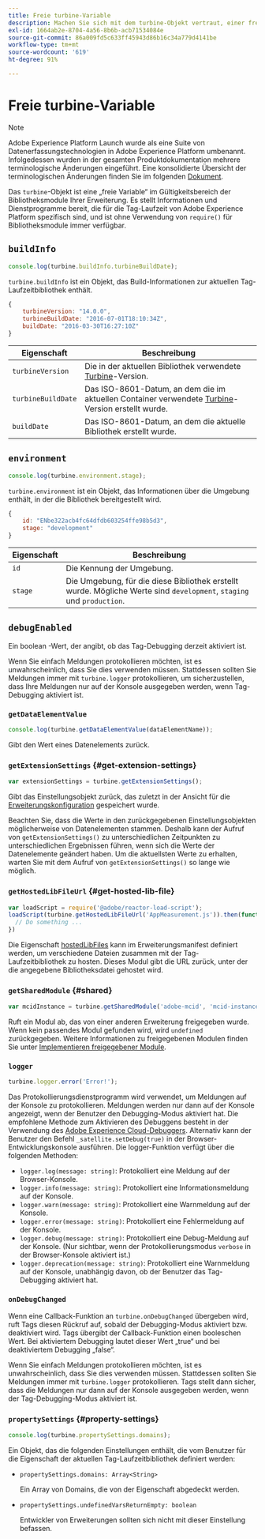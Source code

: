 ```yaml
---
title: Freie turbine-Variable
description: Machen Sie sich mit dem turbine-Objekt vertraut, einer freien Variablen, die Informationen und Dienstprogramme speziell für die Tag-Laufzeit in Adobe Experience Platform bereitstellt.
exl-id: 1664ab2e-8704-4a56-8b6b-acb71534084e
source-git-commit: 86a009fd5c633ff45943d86b16c34a779d4141be
workflow-type: tm+mt
source-wordcount: '619'
ht-degree: 91%

---
```


# Freie turbine-Variable

>[!NOTE]
>
>Adobe Experience Platform Launch wurde als eine Suite von Datenerfassungstechnologien in Adobe Experience Platform umbenannt. Infolgedessen wurden in der gesamten Produktdokumentation mehrere terminologische Änderungen eingeführt. Eine konsolidierte Übersicht der terminologischen Änderungen finden Sie im folgenden [Dokument](../term-updates.md).

Das `turbine`-Objekt ist eine „freie Variable“ im Gültigkeitsbereich der Bibliotheksmodule Ihrer Erweiterung. Es stellt Informationen und Dienstprogramme bereit, die für die Tag-Laufzeit von Adobe Experience Platform spezifisch sind, und ist ohne Verwendung von `require()` für Bibliotheksmodule immer verfügbar.

## `buildInfo`

```js
console.log(turbine.buildInfo.turbineBuildDate);
```

`turbine.buildInfo` ist ein Objekt, das Build-Informationen zur aktuellen Tag-Laufzeitbibliothek enthält.

```js
{
    turbineVersion: "14.0.0",
    turbineBuildDate: "2016-07-01T18:10:34Z",
    buildDate: "2016-03-30T16:27:10Z"
}
```

| Eigenschaft | Beschreibung |
| --- | --- |
| `turbineVersion` | Die in der aktuellen Bibliothek verwendete [Turbine](https://www.npmjs.com/package/@adobe/reactor-turbine)-Version. |
| `turbineBuildDate` | Das ISO-8601-Datum, an dem die im aktuellen Container verwendete [Turbine](https://www.npmjs.com/package/@adobe/reactor-turbine)-Version erstellt wurde. |
| `buildDate` | Das ISO-8601-Datum, an dem die aktuelle Bibliothek erstellt wurde. |


## `environment`

```js
console.log(turbine.environment.stage);
```

`turbine.environment` ist ein Objekt, das Informationen über die Umgebung enthält, in der die Bibliothek bereitgestellt wird.

```js
{
    id: "ENbe322acb4fc64dfdb603254ffe98b5d3",
    stage: "development"
}
```

| Eigenschaft | Beschreibung |
| --- | --- |
| `id` | Die Kennung der Umgebung. |
| `stage` | Die Umgebung, für die diese Bibliothek erstellt wurde. Mögliche Werte sind `development`, `staging` und `production`. |


## `debugEnabled`

Ein boolean -Wert, der angibt, ob das Tag-Debugging derzeit aktiviert ist.

Wenn Sie einfach Meldungen protokollieren möchten, ist es unwahrscheinlich, dass Sie dies verwenden müssen. Stattdessen sollten Sie Meldungen immer mit `turbine.logger` protokollieren, um sicherzustellen, dass Ihre Meldungen nur auf der Konsole ausgegeben werden, wenn Tag-Debugging aktiviert ist.

### `getDataElementValue`

```js
console.log(turbine.getDataElementValue(dataElementName));
```

Gibt den Wert eines Datenelements zurück.

### `getExtensionSettings` {#get-extension-settings}

```js
var extensionSettings = turbine.getExtensionSettings();
```

Gibt das Einstellungsobjekt zurück, das zuletzt in der Ansicht für die [Erweiterungskonfiguration](./configuration.md) gespeichert wurde.

Beachten Sie, dass die Werte in den zurückgegebenen Einstellungsobjekten möglicherweise von Datenelementen stammen. Deshalb kann der Aufruf von `getExtensionSettings()` zu unterschiedlichen Zeitpunkten zu unterschiedlichen Ergebnissen führen, wenn sich die Werte der Datenelemente geändert haben. Um die aktuellsten Werte zu erhalten, warten Sie mit dem Aufruf von `getExtensionSettings()` so lange wie möglich.

### `getHostedLibFileUrl` {#get-hosted-lib-file}

```js
var loadScript = require('@adobe/reactor-load-script');
loadScript(turbine.getHostedLibFileUrl('AppMeasurement.js')).then(function() {
  // Do something ...
})
```

Die Eigenschaft [hostedLibFiles](./manifest.md) kann im Erweiterungsmanifest definiert werden, um verschiedene Dateien zusammen mit der Tag-Laufzeitbibliothek zu hosten. Dieses Modul gibt die URL zurück, unter der die angegebene Bibliotheksdatei gehostet wird.

### `getSharedModule` {#shared}

```js
var mcidInstance = turbine.getSharedModule('adobe-mcid', 'mcid-instance');
```

Ruft ein Modul ab, das von einer anderen Erweiterung freigegeben wurde. Wenn kein passendes Modul gefunden wird, wird `undefined` zurückgegeben. Weitere Informationen zu freigegebenen Modulen finden Sie unter [Implementieren freigegebener Module](./web/shared.md).

### `logger`

```js
turbine.logger.error('Error!');
```

Das Protokollierungsdienstprogramm wird verwendet, um Meldungen auf der Konsole zu protokollieren. Meldungen werden nur dann auf der Konsole angezeigt, wenn der Benutzer den Debugging-Modus aktiviert hat. Die empfohlene Methode zum Aktivieren des Debuggens besteht in der Verwendung des [Adobe Experience Cloud-Debuggers](https://chrome.google.com/webstore/detail/adobe-experience-cloud-de/ocdmogmohccmeicdhlhhgepeaijenapj?src=propaganda). Alternativ kann der Benutzer den Befehl `_satellite.setDebug(true)` in der Browser-Entwicklungskonsole ausführen. Die logger-Funktion verfügt über die folgenden Methoden:

* `logger.log(message: string)`: Protokolliert eine Meldung auf der Browser-Konsole.
* `logger.info(message: string)`: Protokolliert eine Informationsmeldung auf der Konsole.
* `logger.warn(message: string)`: Protokolliert eine Warnmeldung auf der Konsole.
* `logger.error(message: string)`: Protokolliert eine Fehlermeldung auf der Konsole.
* `logger.debug(message: string)`: Protokolliert eine Debug-Meldung auf der Konsole. (Nur sichtbar, wenn der Protokollierungsmodus `verbose` in der Browser-Konsole aktiviert ist.)
* `logger.deprecation(message: string)`: Protokolliert eine Warnmeldung auf der Konsole, unabhängig davon, ob der Benutzer das Tag-Debugging aktiviert hat.

### `onDebugChanged`

Wenn eine Callback-Funktion an `turbine.onDebugChanged` übergeben wird, ruft Tags diesen Rückruf auf, sobald der Debugging-Modus aktiviert bzw. deaktiviert wird. Tags übergibt der Callback-Funktion einen booleschen Wert. Bei aktiviertem Debugging lautet dieser Wert „true“ und bei deaktiviertem Debugging „false“.

Wenn Sie einfach Meldungen protokollieren möchten, ist es unwahrscheinlich, dass Sie dies verwenden müssen. Stattdessen sollten Sie Meldungen immer mit `turbine.logger` protokollieren. Tags stellt dann sicher, dass die Meldungen nur dann auf der Konsole ausgegeben werden, wenn der Tag-Debugging-Modus aktiviert ist.

### `propertySettings` {#property-settings}

```js
console.log(turbine.propertySettings.domains);
```

Ein Objekt, das die folgenden Einstellungen enthält, die vom Benutzer für die Eigenschaft der aktuellen Tag-Laufzeitbibliothek definiert werden:

* `propertySettings.domains: Array<String>`

   Ein Array von Domains, die von der Eigenschaft abgedeckt werden.

* `propertySettings.undefinedVarsReturnEmpty: boolean`

   Entwickler von Erweiterungen sollten sich nicht mit dieser Einstellung befassen.
